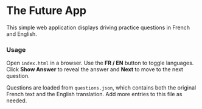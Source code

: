 # The Future App

This simple web application displays driving practice questions in French and English.

### Usage

Open `index.html` in a browser. Use the **FR / EN** button to toggle languages.
Click **Show Answer** to reveal the answer and **Next** to move to the next question.

Questions are loaded from `questions.json`, which contains both the original
French text and the English translation. Add more entries to this file as needed.
